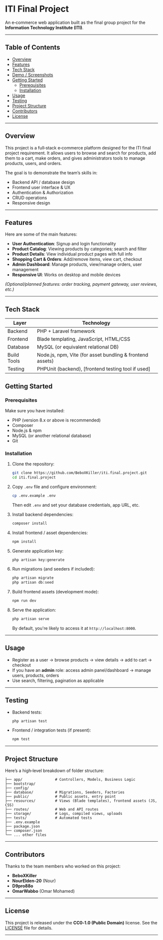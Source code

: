 # ITI Final Project

An e‑commerce web application built as the final group project for the **Information Technology Institute (ITI)**.

---

## Table of Contents

- [Overview](#overview)  
- [Features](#features)  
- [Tech Stack](#tech-stack)  
- [Demo / Screenshots](#demo--screenshots)  
- [Getting Started](#getting-started)  
  - [Prerequisites](#prerequisites)  
  - [Installation](#installation)  
- [Usage](#usage)  
- [Testing](#testing)  
- [Project Structure](#project-structure)  
- [Contributors](#contributors)  
- [License](#license)

---

## Overview

This project is a full‑stack e‑commerce platform designed for the ITI final project requirement. It allows users to browse and search for products, add them to a cart, make orders, and gives administrators tools to manage products, users, and orders.

The goal is to demonstrate the team’s skills in:

- Backend API / database design  
- Frontend user interface & UX  
- Authentication & Authorization  
- CRUD operations  
- Responsive design  

---

## Features

Here are some of the main features:

- **User Authentication**: Signup and login functionality  
- **Product Catalog**: Viewing products by categories; search and filter  
- **Product Details**: View individual product pages with full info  
- **Shopping Cart & Orders**: Add/remove items, view cart, checkout  
- **Admin Dashboard**: Manage products, view/manage orders, user management  
- **Responsive UI**: Works on desktop and mobile devices  

*(Optional/planned features: order tracking, payment gateway, user reviews, etc.)*

---

## Tech Stack

| Layer | Technology |
|-------|------------|
| Backend | PHP + Laravel framework |
| Frontend | Blade templating, JavaScript, HTML/CSS |
| Database | MySQL (or equivalent relational DB) |
| Build Tools | Node.js, npm, Vite (for asset bundling & frontend assets) |
| Testing | PHPUnit (backend), [frontend testing tool if used] |

<!-- ---

## Demo / Screenshots

*(You can replace these with real screenshots from your app)*

> ![Home Page](path/to/screenshot1.png)  
> ![Product Page](path/to/screenshot2.png)  
> ![Cart & Checkout](path/to/screenshot3.png)  

--- -->

## Getting Started

### Prerequisites

Make sure you have installed:

- PHP (version 8.x or above is recommended)  
- Composer  
- Node.js & npm  
- MySQL (or another relational database)  
- Git  

### Installation

1. Clone the repository:

   ```bash
   git clone https://github.com/BeboXKiller/iti.final.project.git
   cd iti.final.project


2. Copy `.env` file and configure environment:

   ```bash
   cp .env.example .env
   ```

   Then edit `.env` and set your database credentials, app URL, etc.

3. Install backend dependencies:

   ```bash
   composer install
   ```

4. Install frontend / asset dependencies:

   ```bash
   npm install
   ```

5. Generate application key:

   ```bash
   php artisan key:generate
   ```

6. Run migrations (and seeders if included):

   ```bash
   php artisan migrate
   php artisan db:seed
   ```

7. Build frontend assets (development mode):

   ```bash
   npm run dev
   ```

8. Serve the application:

   ```bash
   php artisan serve
   ```

   By default, you're likely to access it at `http://localhost:8000`.

---

## Usage

* Register as a user → browse products → view details → add to cart → checkout
* If you have an **admin** role: access admin panel/dashboard → manage users, products, orders
* Use search, filtering, pagination as applicable

---

## Testing

* Backend tests:

  ```bash
  php artisan test
  ```

* Frontend / integration tests (if present):

  ```bash
  npm test
  ```

---

## Project Structure

Here’s a high‑level breakdown of folder structure:

```
├── app/               # Controllers, Models, Business Logic
├── bootstrap/
├── config/
├── database/          # Migrations, Seeders, Factories
├── public/            # Public assets, entry point
├── resources/         # Views (Blade templates), frontend assets (JS, CSS)
├── routes/            # Web and API routes
├── storage/           # Logs, compiled views, uploads
├── tests/             # Automated tests
├── .env.example
├── package.json
├── composer.json
└── ... other files
```

---

## Contributors

Thanks to the team members who worked on this project:

* **BeboXKiller**
* **NourElden‑20** (Nour)
* **D9pro88o**
* **OmarWabbo** (Omar Mohamed)

---

## License

This project is released under the **CC0‑1.0 (Public Domain)** license.
See the [LICENSE](LICENSE) file for details.

---
